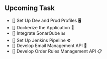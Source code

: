 ## Upcoming Task

- [] Set Up Dev and Prod Profiles 🖥️         
- [] Dockerize the Application 🐳
- [] Integrate SonarQube 📊
- [] Set Up Jenkins Pipeline ⚙️
- [] Develop Email Management API 📧
- [] Develop Order Rules Management API 📋
